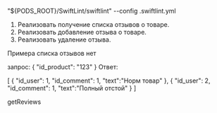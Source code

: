 "${PODS_ROOT}/SwiftLint/swiftlint" --config .swiftlint.yml


1. Реализовать получение списка отзывов о товаре.
2. Реализовать добавление отзыва о товаре.
3. Реализовать удаление отзыва.

Примера списка отзывов нет

запрос: 
{
 "id_product": "123"
}
Ответ: 

[
 {
   "id_user": 1,
   "id_comment": 1,
   "text":"Норм товар"
 },
  {
   "id_user": 2,
   "id_comment": 1,
   "text":"Полный отстой"
 }
]

getReviews

